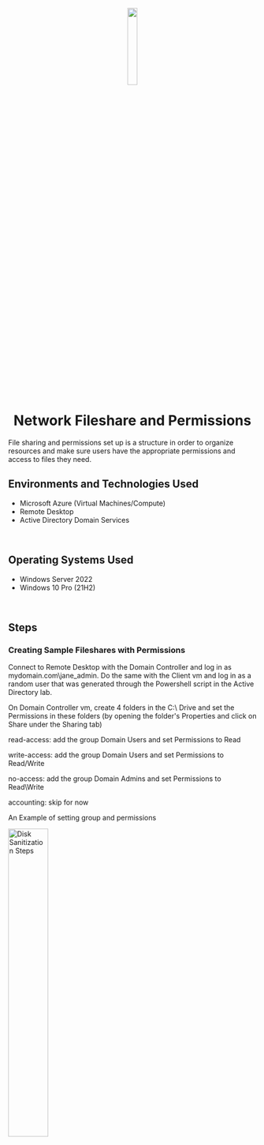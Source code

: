 <p align="center">
<img src="https://github.com/ColtonTrauCC/network-fileshare/assets/147654000/efe94bff-a469-4342-a4c6-e927befd13b9" height = 20% width = 20%/>
</p>

<h1 align = "center">Network Fileshare and Permissions</h1>
File sharing and permissions set up is a structure in order to organize resources and make sure users have the appropriate permissions and access to files they need.
<br />

<h2>Environments and Technologies Used</h2>
<ul>
  <li>Microsoft Azure (Virtual Machines/Compute)</li>
  <li>Remote Desktop</li>
  <li>Active Directory Domain Services</li>
</ul>

<br />

<h2>Operating Systems Used</h2>
<ul>
  <li>Windows Server 2022</li>
  <li>Windows 10 Pro (21H2)</li>
</ul>

<br />

<h2>Steps</h2>

<h3>Creating Sample Fileshares with Permissions</h3>

</p>
Connect to Remote Desktop with the Domain Controller and log in as mydomain.com\jane_admin. Do the same with the Client vm and log in as a random user that was generated through the Powershell script in the Active Directory lab.
</p>
On Domain Controller vm, create 4 folders in the C:\ Drive and set the Permissions in these folders (by opening the folder's Properties and click on Share under the Sharing tab)
<p>

read-access: add the group Domain Users and set Permissions to Read
<p>
write-access: add the group Domain Users and set Permissions to Read/Write
<p>
no-access: add the group Domain Admins and set Permissions to Read\Write
<p>
accounting: skip for now
<p>
An Example of setting group and permissions
<p>
<img src="https://i.imgur.com/NgImT4S.png" height="40%" width="%40" alt="Disk Sanitization Steps"/>
<p>
